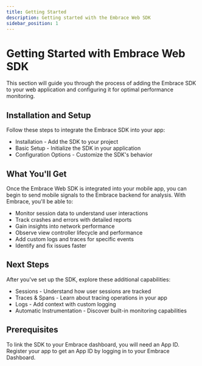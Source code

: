 ```yaml
---
title: Getting Started
description: Getting started with the Embrace Web SDK
sidebar_position: 1
---
```


# Getting Started with Embrace Web SDK

This section will guide you through the process of adding the Embrace SDK to your web application and configuring it for optimal performance monitoring.

## Installation and Setup

Follow these steps to integrate the Embrace SDK into your app:

- Installation - Add the SDK to your project
- Basic Setup - Initialize the SDK in your application
- Configuration Options - Customize the SDK's behavior

## What You'll Get

Once the Embrace Web SDK is integrated into your mobile app, you can begin to send mobile signals to the Embrace backend for analysis. With Embrace, you'll be able to:

- Monitor session data to understand user interactions
- Track crashes and errors with detailed reports
- Gain insights into network performance
- Observe view controller lifecycle and performance
- Add custom logs and traces for specific events
- Identify and fix issues faster

## Next Steps

After you've set up the SDK, explore these additional capabilities:

- Sessions - Understand how user sessions are tracked
- Traces & Spans - Learn about tracing operations in your app
- Logs - Add context with custom logging
- Automatic Instrumentation - Discover built-in monitoring capabilities

## Prerequisites

To link the SDK to your Embrace dashboard, you will need an App ID. Register your app to get an App ID by logging in to your Embrace Dashboard.
